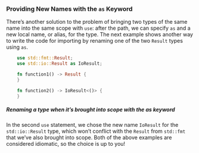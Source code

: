﻿### Providing New Names with the `as` Keyword

There’s another solution to the problem of bringing two types of the same name into the same scope with `use`: after the path, we can specify `as` and a new local name, or alias, for the type. The next example shows another way to write the code for importing by renaming one of the two `Result` types using `as`.

```rust
    use std::fmt::Result;
    use std::io::Result as IoResult;

    fn function1() -> Result {
    }

    fn function2() -> IoResult<()> {
    }
```

##### Renaming a type when it’s brought into scope with the as keyword

In the second `use` statement, we chose the new name `IoResult` for the `std::io::Result` type, which won’t conflict with the `Result` from `std::fmt` that we’ve also brought into scope. Both of the above examples are considered idiomatic, so the choice is up to you!